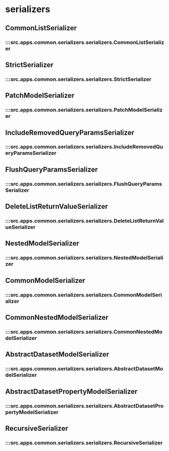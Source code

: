 # serializers

## CommonListSerializer

### :::src.apps.common.serializers.serializers.CommonListSerializer

## StrictSerializer

### :::src.apps.common.serializers.serializers.StrictSerializer

## PatchModelSerializer

### :::src.apps.common.serializers.serializers.PatchModelSerializer

## IncludeRemovedQueryParamsSerializer

### :::src.apps.common.serializers.serializers.IncludeRemovedQueryParamsSerializer

## FlushQueryParamsSerializer

### :::src.apps.common.serializers.serializers.FlushQueryParamsSerializer

## DeleteListReturnValueSerializer

### :::src.apps.common.serializers.serializers.DeleteListReturnValueSerializer

## NestedModelSerializer

### :::src.apps.common.serializers.serializers.NestedModelSerializer

## CommonModelSerializer

### :::src.apps.common.serializers.serializers.CommonModelSerializer

## CommonNestedModelSerializer

### :::src.apps.common.serializers.serializers.CommonNestedModelSerializer

## AbstractDatasetModelSerializer

### :::src.apps.common.serializers.serializers.AbstractDatasetModelSerializer

## AbstractDatasetPropertyModelSerializer

### :::src.apps.common.serializers.serializers.AbstractDatasetPropertyModelSerializer

## RecursiveSerializer

### :::src.apps.common.serializers.serializers.RecursiveSerializer

